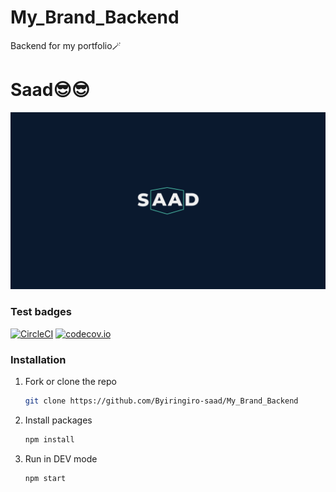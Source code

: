 # My_Brand_Backend

Backend for my portfolio🪄

# Saad😎😎

![alt text](https://github.com/Byiringiro-saad/My_Brand_backend/blob/main/images/Splash.jpg?raw=true)

### Test badges
[![CircleCI](https://circleci.com/gh/Byiringiro-saad/My_Brand_Backend.svg?style=shield)](https://circleci.com/gh/circleci-docs)
[![codecov.io](https://codecov.io/github/Byiringiro-saad/My_Brand_Backend/coverage.svg?branch=main)](https://codecov.io/github/Byiringiro-saad/My_Brand_Backend)


### Installation

1. Fork or clone the repo
   ```sh
   git clone https://github.com/Byiringiro-saad/My_Brand_Backend
   ```
2. Install packages
   ```sh
   npm install
   ```
2. Run in DEV mode
   ```sh
   npm start
   ```
